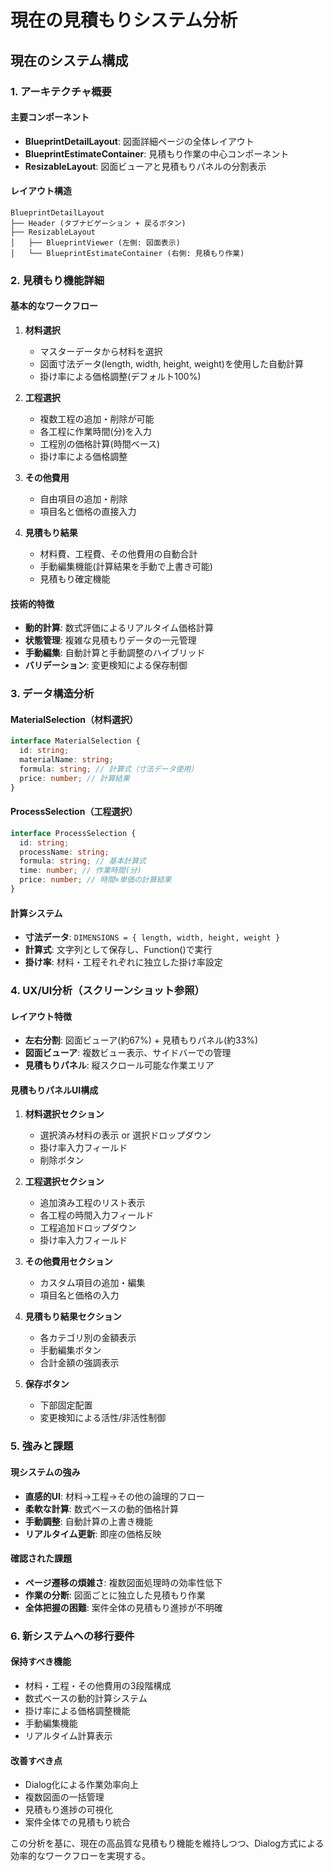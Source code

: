 # 現在の見積もりシステム分析

## 現在のシステム構成

### 1. アーキテクチャ概要

#### 主要コンポーネント

- **BlueprintDetailLayout**: 図面詳細ページの全体レイアウト
- **BlueprintEstimateContainer**: 見積もり作業の中心コンポーネント
- **ResizableLayout**: 図面ビューアと見積もりパネルの分割表示

#### レイアウト構造

```
BlueprintDetailLayout
├── Header (タブナビゲーション + 戻るボタン)
├── ResizableLayout
│   ├── BlueprintViewer (左側: 図面表示)
│   └── BlueprintEstimateContainer (右側: 見積もり作業)
```

### 2. 見積もり機能詳細

#### 基本的なワークフロー

1. **材料選択**
   - マスターデータから材料を選択
   - 図面寸法データ(length, width, height, weight)を使用した自動計算
   - 掛け率による価格調整(デフォルト100%)

2. **工程選択**
   - 複数工程の追加・削除が可能
   - 各工程に作業時間(分)を入力
   - 工程別の価格計算(時間ベース)
   - 掛け率による価格調整

3. **その他費用**
   - 自由項目の追加・削除
   - 項目名と価格の直接入力

4. **見積もり結果**
   - 材料費、工程費、その他費用の自動合計
   - 手動編集機能(計算結果を手動で上書き可能)
   - 見積もり確定機能

#### 技術的特徴

- **動的計算**: 数式評価によるリアルタイム価格計算
- **状態管理**: 複雑な見積もりデータの一元管理
- **手動編集**: 自動計算と手動調整のハイブリッド
- **バリデーション**: 変更検知による保存制御

### 3. データ構造分析

#### MaterialSelection（材料選択）

```typescript
interface MaterialSelection {
  id: string;
  materialName: string;
  formula: string; // 計算式（寸法データ使用）
  price: number; // 計算結果
}
```

#### ProcessSelection（工程選択）

```typescript
interface ProcessSelection {
  id: string;
  processName: string;
  formula: string; // 基本計算式
  time: number; // 作業時間(分)
  price: number; // 時間×単価の計算結果
}
```

#### 計算システム

- **寸法データ**: `DIMENSIONS = { length, width, height, weight }`
- **計算式**: 文字列として保存し、Function()で実行
- **掛け率**: 材料・工程それぞれに独立した掛け率設定

### 4. UX/UI分析（スクリーンショット参照）

#### レイアウト特徴

- **左右分割**: 図面ビューア(約67%) + 見積もりパネル(約33%)
- **図面ビューア**: 複数ビュー表示、サイドバーでの管理
- **見積もりパネル**: 縦スクロール可能な作業エリア

#### 見積もりパネルUI構成

1. **材料選択セクション**
   - 選択済み材料の表示 or 選択ドロップダウン
   - 掛け率入力フィールド
   - 削除ボタン

2. **工程選択セクション**
   - 追加済み工程のリスト表示
   - 各工程の時間入力フィールド
   - 工程追加ドロップダウン
   - 掛け率入力フィールド

3. **その他費用セクション**
   - カスタム項目の追加・編集
   - 項目名と価格の入力

4. **見積もり結果セクション**
   - 各カテゴリ別の金額表示
   - 手動編集ボタン
   - 合計金額の強調表示

5. **保存ボタン**
   - 下部固定配置
   - 変更検知による活性/非活性制御

### 5. 強みと課題

#### 現システムの強み

- **直感的UI**: 材料→工程→その他の論理的フロー
- **柔軟な計算**: 数式ベースの動的価格計算
- **手動調整**: 自動計算の上書き機能
- **リアルタイム更新**: 即座の価格反映

#### 確認された課題

- **ページ遷移の煩雑さ**: 複数図面処理時の効率性低下
- **作業の分断**: 図面ごとに独立した見積もり作業
- **全体把握の困難**: 案件全体の見積もり進捗が不明確

### 6. 新システムへの移行要件

#### 保持すべき機能

- 材料・工程・その他費用の3段階構成
- 数式ベースの動的計算システム
- 掛け率による価格調整機能
- 手動編集機能
- リアルタイム計算表示

#### 改善すべき点

- Dialog化による作業効率向上
- 複数図面の一括管理
- 見積もり進捗の可視化
- 案件全体での見積もり統合

この分析を基に、現在の高品質な見積もり機能を維持しつつ、Dialog方式による効率的なワークフローを実現する。
